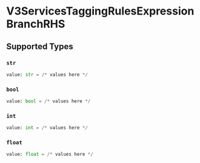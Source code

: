 # V3ServicesTaggingRulesExpressionBranchRHS


## Supported Types

### `str`

```python
value: str = /* values here */
```

### `bool`

```python
value: bool = /* values here */
```

### `int`

```python
value: int = /* values here */
```

### `float`

```python
value: float = /* values here */
```

